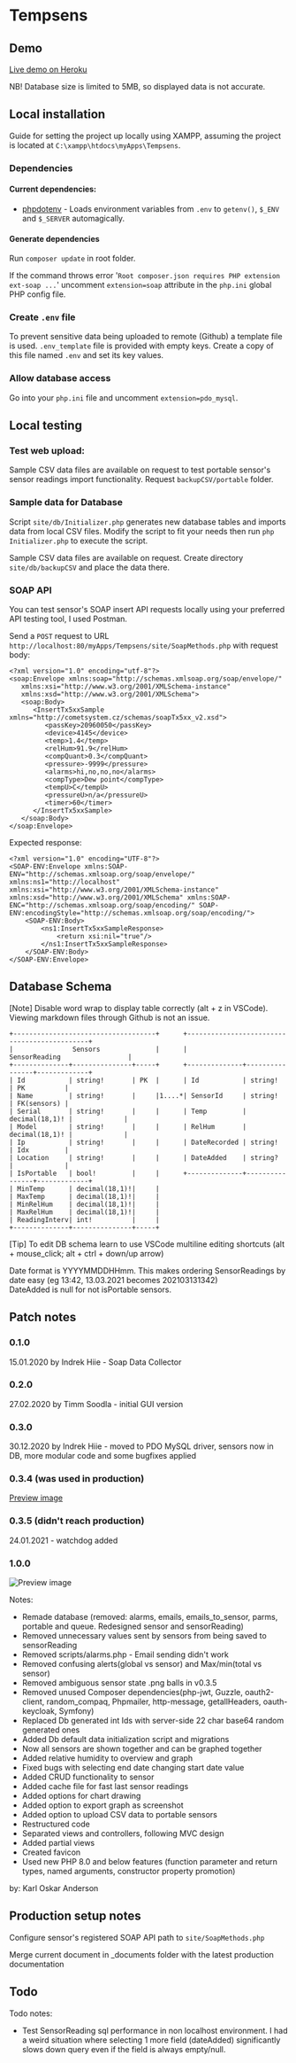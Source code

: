 # Tempsens

## Demo
[Live demo on Heroku](https://tempsens-testing.herokuapp.com/site/viewController/index.php?From=-91&To=01-04-2021)

NB! Database size is limited to 5MB, so displayed data is not accurate.

## Local installation
Guide for setting the project up locally using XAMPP, assuming the project is located at `C:\xampp\htdocs\myApps\Tempsens`.

### Dependencies

#### Current dependencies:
* [phpdotenv](https://github.com/vlucas/phpdotenv) - Loads environment variables from `.env` to `getenv()`, `$_ENV` and `$_SERVER` automagically.

#### Generate dependencies
Run `composer update` in root folder.

If the command throws error '`Root composer.json requires PHP extension ext-soap ...`' uncomment `extension=soap` attribute in the `php.ini` global PHP config file.

### Create `.env` file
To prevent sensitive data being uploaded to remote (Github) a template file is used.
`.env_template` file is provided with empty keys.
Create a copy of this file named `.env` and set its key values.

### Allow database access
Go into your `php.ini` file and uncomment `extension=pdo_mysql`.

## Local testing

### Test web upload:
Sample CSV data files are available on request to test portable sensor's sensor readings import functionality. 
Request `backupCSV/portable` folder.

### Sample data for Database
Script `site/db/Initializer.php` generates new database tables and imports data from local CSV files.
Modify the script to fit your needs then run `php Initializer.php` to execute the script.

Sample CSV data files are available on request. 
Create directory `site/db/backupCSV` and place the data there.

### SOAP API
You can test sensor's SOAP insert API requests locally using your preferred API testing tool, I used Postman.

Send a `POST` request to URL `http://localhost:80/myApps/Tempsens/site/SoapMethods.php` with request body:

```
<?xml version="1.0" encoding="utf-8"?>
<soap:Envelope xmlns:soap="http://schemas.xmlsoap.org/soap/envelope/"
   xmlns:xsi="http://www.w3.org/2001/XMLSchema-instance"
   xmlns:xsd="http://www.w3.org/2001/XMLSchema">
   <soap:Body>
      <InsertTx5xxSample xmlns="http://cometsystem.cz/schemas/soapTx5xx_v2.xsd">
         <passKey>20960050</passKey>
         <device>4145</device>
         <temp>1.4</temp>
         <relHum>91.9</relHum>
         <compQuant>0.3</compQuant>
         <pressure>-9999</pressure>
         <alarms>hi,no,no,no</alarms>
         <compType>Dew point</compType>
         <tempU>C</tempU>
         <pressureU>n/a</pressureU>
         <timer>60</timer>
      </InsertTx5xxSample>
   </soap:Body>
</soap:Envelope>
```
Expected response:
```
<?xml version="1.0" encoding="UTF-8"?>
<SOAP-ENV:Envelope xmlns:SOAP-ENV="http://schemas.xmlsoap.org/soap/envelope/" xmlns:ns1="http://localhost" xmlns:xsi="http://www.w3.org/2001/XMLSchema-instance" xmlns:xsd="http://www.w3.org/2001/XMLSchema" xmlns:SOAP-ENC="http://schemas.xmlsoap.org/soap/encoding/" SOAP-ENV:encodingStyle="http://schemas.xmlsoap.org/soap/encoding/">
    <SOAP-ENV:Body>
        <ns1:InsertTx5xxSampleResponse>
            <return xsi:nil="true"/>
        </ns1:InsertTx5xxSampleResponse>
    </SOAP-ENV:Body>
</SOAP-ENV:Envelope>
```
## Database Schema

[Note] Disable word wrap to display table correctly (alt + z in VSCode). Viewing markdown files through Github is not an issue. 

```
+------------------------------------+      +---------------------------------------------+                                                                                                              
|               Sensors              |      |               SensorReading                 |                                                                                                              
+--------------+---------------+-----+      +--------------+----------------+-------------+                                                                                                              
| Id           | string!       | PK  |      | Id           | string!        | PK          |                                                                                                              
| Name         | string!       |     |1....*| SensorId     | string!        | FK(sensors) |                                                                                                              
| Serial       | string!       |     |      | Temp         | decimal(18,1)! |             |                                                                                                              
| Model        | string!       |     |      | RelHum       | decimal(18,1)! |             |                                                                           
| Ip           | string!       |     |      | DateRecorded | string!        | Idx         |                                                                           
| Location     | string!       |     |      | DateAdded    | string?        |             |                                                                        
| IsPortable   | bool!         |     |      +--------------+----------------+-------------+                                                                                                        
| MinTemp      | decimal(18,1)!|     |                                                                                                              
| MaxTemp      | decimal(18,1)!|     |                                                                                                                                         
| MinRelHum    | decimal(18,1)!|     |                                                                                                                                                           
| MaxRelHum    | decimal(18,1)!|     |                                                                                                              
| ReadingInterv| int!          |     |                                                                                                               
+--------------+---------------+-----+                                                                        
```                                                                                                           
[Tip] To edit DB schema learn to use VSCode multiline editing shortcuts (alt + mouse_click; alt + ctrl + down/up arrow)

Date format is YYYYMMDDHHmm. This makes ordering SensorReadings by date easy (eg 13:42, 13.03.2021 becomes 202103131342)                
DateAdded is null for not isPortable sensors.

## Patch notes


### 0.1.0
15.01.2020 by Indrek Hiie - Soap Data Collector 

### 0.2.0
27.02.2020 by Timm Soodla - initial GUI version
### 0.3.0
30.12.2020 by Indrek Hiie - moved to PDO MySQL driver, sensors now in DB, more modular code and some bugfixes applied

### 0.3.4 (was used in production)

[Preview image](_documents/version_0.3.4.png)

### 0.3.5 (didn't reach production)
24.01.2021 - watchdog added

### 1.0.0

![Preview image](_documents/version_1.0.0.png)

Notes:
* Remade database (removed: alarms, emails, emails_to_sensor, parms, portable and queue. Redesigned sensor and sensorReading)
* Removed unnecessary values sent by sensors from being saved to sensorReading
* Removed scripts/alarms.php - Email sending didn't work
* Removed confusing alerts(global vs sensor) and Max/min(total vs sensor)
* Removed ambiguous sensor state .png balls in v0.3.5
* Removed unused Composer dependencies(php-jwt, Guzzle, oauth2-client, random_compaq, Phpmailer, http-message, getallHeaders, oauth-keycloak, Symfony)
* Replaced Db generated int Ids with server-side 22 char base64 random generated ones
* Added Db default data initialization script and migrations
* Now all sensors are shown together and can be graphed together
* Added relative humidity to overview and graph
* Fixed bugs with selecting end date changing start date value
* Added CRUD functionality to sensor
* Added cache file for fast last sensor readings
* Added options for chart drawing
* Added option to export graph as screenshot
* Added option to upload CSV data to portable sensors
* Restructured code
* Separated views and controllers, following MVC design
* Added partial views
* Created favicon
* Used new PHP 8.0 and below features (function parameter and return types, named arguments, constructor property promotion)

by: Karl Oskar Anderson

## Production setup notes
Configure sensor's registered SOAP API path to  `site/SoapMethods.php`

Merge current document in _documents folder with the latest production documentation


## Todo

Todo notes:
* Test SensorReading sql performance in non localhost environment. 
I had a weird situation where selecting 1 more field (dateAdded) significantly slows down query even if the field is always empty/null. 
